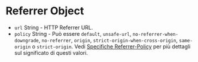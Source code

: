 # Referrer Object

* `url` String - HTTP Referrer URL.
* `policy` String - Può essere `default`, `unsafe-url`, `no-referrer-when-downgrade`, `no-referrer`, `origin`, `strict-origin-when-cross-origin`, `same-origin` o `strict-origin`. Vedi [Specifiche Referrer-Policy](https://developer.mozilla.org/en-US/docs/Web/HTTP/Headers/Referrer-Policy) per più dettagli sul significato di questi valori.